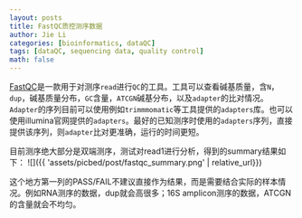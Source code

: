 ```yaml
---
layout: posts
title: FastQC质控测序数据
author: Jie Li
categories: [bioinformatics, dataQC]
tags: [dataQC, sequencing data, quality control]
math: false
---
```


[FastQC](https://www.bioinformatics.babraham.ac.uk/projects/fastqc/)是一款用于对测序`read`进行`QC`的工具。工具可以查看碱基质量，含`N`，`dup`，碱基质量分布，`GC`含量，`ATCGN`碱基分布，以及`adapter`的比对情况。`Adapter`的序列目前可以使用例如`trimmmomatic`等工具提供的`adapters`库。也可以使用illumina官网提供的`adapters`。最好的已知测序时使用的`adapters`序列，直接提供该序列，则`adapter`比对更准确，运行的时间更短。

目前测序绝大部分是双端测序，测试对read1进行分析，得到的summary结果如下：
![]({{ 'assets/picbed/post/fastqc_summary.png' | relative_url}})

这个地方第一列的PASS/FAIL不建议直接作为结果，而是需要结合实际的样本情况。例如RNA测序的数据，dup就会高很多；16S amplicon测序的数据，ATCGN的含量就会不均匀。